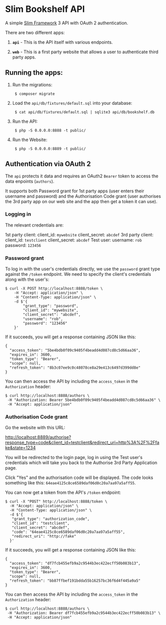 # Slim Bookshelf API

A simple [Slim Framework][1] 3 API with OAuth 2 authentication.

[1]: https://www.slimframework.com


There are two different apps:

1. **`api`** - This is the API itself with various endpoints.

2. **`web`** - This is a first party website that allows a user to authenticate third party apps.


## Running the apps:

1. Run the migrations:

        $ composer migrate

2. Load the `api/db/fixtures/default.sql` into your database:

        $ cat api/db/fixtures/default.sql | sqlite3 api/db/bookshelf.db

3. Run the API:

        $ php -S 0.0.0.0:8888 -t public/

4. Run the Website:

        $ php -S 0.0.0.0:8889 -t public/

## Authentication via OAuth 2

The `api` protects it data and requires an OAuth2 `Bearer` token to access the
data enpoints (`authors`).

It supports both Password grant for 1st party apps (user enters their username
and password) and the Authorisation Code grant (user authorises the 3rd party 
app on our web site and the app then get a token it can use).

### Logging in

The relevant credentials are:

1st party client: client_id: `mywebsite` client_secret: `abcdef`
3rd party client: client_id: `testclient` client_secret: `abcdef`
Test user: username: `rob` password: `123456`

### Password grant

To log in with the user's credentials directly, we use the `password`
grant type against the `/token` endpoint. We need to specify the client's
credentials along with the user's:

    $ curl -X POST http://localhost:8888/token \
        -H "Accept: application/json" \
        -H "Content-Type: application/json" \
        -d $'{
            "grant_type": "password",
            "client_id": "mywebsite",
            "client_secret": "abcdef",
            "username": "rob",
            "password": "123456"
        }'
        

If it succeeds, you will get a response containing JSON like this:

    {
      "access_token": "5be4bdb0f09c9405f4beadd4d087cd8c5d66aa36",
      "expires_in": 3600,
      "token_type": "Bearer",
      "scope": null,
      "refresh_token": "8b3c07ee9c0c48078ce8a29e413c6497d399dd8e"
    }


You can then access the API by including the `access_token` in the 
`Authorization` header:

    $ curl http://localhost:8888/authors \
     -H "Authorization: Bearer 5be4bdb0f09c9405f4beadd4d087cd8c5d66aa36" \
     -H "Accept: application/json"


### Authorisation Code grant

Go the website with this URL:

[http://localhost:8889/authorise?response_type=code&client_id=testclient&redirect_uri=http%3A%2F%2Ffake&state=1234][2]

You will be redirected to the login page, log in using the Test user's credentials
which will take you back to the Authorise 3rd Party Application page.

Click "Yes" and the authorisation code will be displayed. The code looks something
like this: `64eae4125c8ce6589daf06d0c20a7aa97a5aff55`.

You can now get a token from the API's `/token` endpoint:


    $ curl -X "POST" http://localhost:8888/token \
      -H "Accept: application/json" \
      -H "Content-Type: application/json" \
      -d $'{
       "grant_type": "authorization_code",
       "client_id": "testclient",
       "client_secret": "abcdef",
       "code": "64eae4125c8ce6589daf06d0c20a7aa97a5aff55",
       "redirect_uri": "http://fake"
      }'

If it succeeds, you will get a response containing JSON like this:

    {
      "access_token": "df7fcb455efb9a2c9544b3ec422ecff50b083b13",
      "expires_in": 3600,
      "token_type": "Bearer",
      "scope": null,
      "refresh_token": "bb87ffbef191bdda55b16257bc36f6d4f445a9a5"
    }

You can then access the API by including the `access_token` in the 
`Authorization` header:

    $ curl http://localhost:8888/authors \
     -H "Authorization: Bearer df7fcb455efb9a2c9544b3ec422ecff50b083b13" \
     -H "Accept: application/json"


[2]: http://localhost:8889/authorise?response_type=code&client_id=testclient&redirect_uri=http%3A%2F%2Ffake&state=1234



